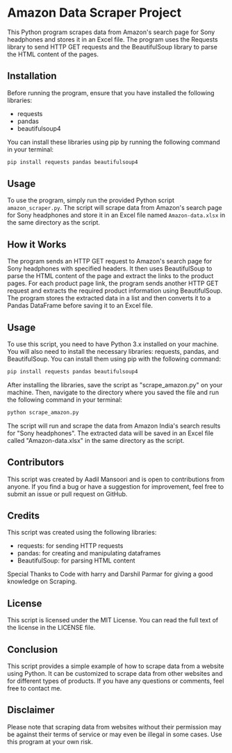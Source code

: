 # Amazon Data Scraper Project

This Python program scrapes data from Amazon's search page for Sony headphones and stores it in an Excel file. The program uses the Requests library to send HTTP GET requests and the BeautifulSoup library to parse the HTML content of the pages.

## Installation

Before running the program, ensure that you have installed the following libraries:

- requests
- pandas
- beautifulsoup4

You can install these libraries using pip by running the following command in your terminal:

```bash
pip install requests pandas beautifulsoup4
```

## Usage

To use the program, simply run the provided Python script `amazon_scraper.py`. The script will scrape data from Amazon's search page for Sony headphones and store it in an Excel file named `Amazon-data.xlsx` in the same directory as the script.

## How it Works

The program sends an HTTP GET request to Amazon's search page for Sony headphones with specified headers. It then uses BeautifulSoup to parse the HTML content of the page and extract the links to the product pages. For each product page link, the program sends another HTTP GET request and extracts the required product information using BeautifulSoup. The program stores the extracted data in a list and then converts it to a Pandas DataFrame before saving it to an Excel file.

## Usage
To use this script, you need to have Python 3.x installed on your machine. You will also need to install the necessary libraries: requests, pandas, and BeautifulSoup. You can install them using pip with the following command:

```python
pip install requests pandas beautifulsoup4
```
After installing the libraries, save the script as "scrape_amazon.py" on your machine. Then, navigate to the directory where you saved the file and run the following command in your terminal:

```python
python scrape_amazon.py
```
The script will run and scrape the data from Amazon India's search results for "Sony headphones". The extracted data will be saved in an Excel file called "Amazon-data.xlsx" in the same directory as the script.

## Contributors
This script was created by Aadil Mansoori and is open to contributions from anyone. If you find a bug or have a suggestion for improvement, feel free to submit an issue or pull request on GitHub.

## Credits
This script was created using the following libraries:

- requests: for sending HTTP requests
- pandas: for creating and manipulating dataframes
- BeautifulSoup: for parsing HTML content

Special Thanks to Code with harry and Darshil Parmar for giving a good knowledge on Scraping.

## License
This script is licensed under the MIT License. You can read the full text of the license in the LICENSE file.

## Conclusion
This script provides a simple example of how to scrape data from a website using Python. It can be customized to scrape data from other websites and for different types of products. If you have any questions or comments, feel free to contact me.

## Disclaimer

Please note that scraping data from websites without their permission may be against their terms of service or may even be illegal in some cases. Use this program at your own risk.
